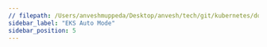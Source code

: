 ```yaml
---
// filepath: /Users/anveshmuppeda/Desktop/anvesh/tech/git/kubernetes/docs/eks/006-eks-auto-mode.md
sidebar_label: "EKS Auto Mode"
sidebar_position: 5
---  
```


